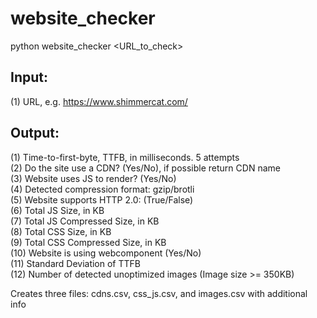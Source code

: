 # website_checker

python website_checker <URL_to_check>


## Input: 
(1) URL, e.g. https://www.shimmercat.com/

## Output:
(1) Time-to-first-byte, TTFB, in milliseconds. 5 attempts<br />
(2) Do the site use a CDN? (Yes/No), if possible return CDN name<br />
(3) Website uses JS to render? (Yes/No)<br />
(4) Detected compression format: gzip/brotli<br />
(5) Website supports HTTP 2.0: (True/False)<br />
(6) Total JS Size, in KB<br />
(7) Total JS Compressed Size, in KB<br />
(8) Total CSS Size, in KB<br />
(9) Total CSS Compressed Size, in KB<br />
(10) Website is using webcomponent (Yes/No)<br />
(11) Standard Deviation of TTFB<br />
(12) Number of detected unoptimized images (Image size >= 350KB)<br />

Creates three files: cdns.csv, css_js.csv, and images.csv with additional info

